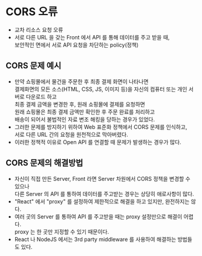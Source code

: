 # CORS 오류

- 교차 리소스 요청 오류
- 서로 다른 URL 을 갖는 Front 에서 API 를 통해 데이터를 주고 받을 때,  
  보안적인 면에서 서로 API 요청을 차단하는 policy(정책)

## CORS 문제 예시

- 만약 쇼핑몰에서 물건을 주문한 후 최종 결제 화면이 나타나면  
  결제화면의 모든 소스(HTML, CSS, JS, 이미지 등)을 자신의 컴퓨터 또는 개인 서버로 다운로드 하고  
  최종 결제 금액을 변경한 후, 원래 쇼핑몰에 결제를 요청하면  
  원래 쇼핑몰은 최종 결제 금액만 확인한 후 주문 완료를 처리하고  
  배송이 되어서 불법적인 자료 변조 해킹을 당하는 경우가 있었다.
- 그러한 문제를 방지하기 위하여 Web 표준화 정책에서 CORS 문제를 인식하고,  
  서로 다른 URL 간의 요청을 원천적으로 막아버렸다.
- 이러한 정책적 이유로 Open API 를 연결할 때 문제가 발생하는 경우가 많다.

## CORS 문제의 해결방법

- 자신이 직접 만든 Server, Front 라면 Server 차원에서 CORS 정책을 변경할 수 있으나  
  다른 Server 의 API 를 통하여 데이터를 주고받는 경우는 상당히 애로사항이 많다.
- "React" 에서 "proxy" 를 설정하여 제한적으로 해결을 하고 있지만, 완전하지는 않다.
- 여러 곳의 Server 를 통하여 API 를 주고받을 때는 proxy 설정만으로 해결이 어렵다.  
  proxy 는 한 곳만 지정할 수 있기 때문이다.
- React 나 NodeJS 에서는 3rd party middleware 를 사용하여 해결하는 방법들도 있다.
